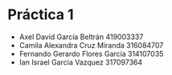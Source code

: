 # Práctica 1
- Axel David García Beltrán 419003337
- Camila Alexandra Cruz Miranda 316084707
- Fernando Gerardo Flores García 314107035
- Ian Israel Garcia Vazquez 317097364
